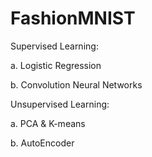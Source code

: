 # FashionMNIST

Supervised Learning:

a. Logistic Regression

b. Convolution Neural Networks

Unsupervised Learning:

a. PCA & K-means

b. AutoEncoder
